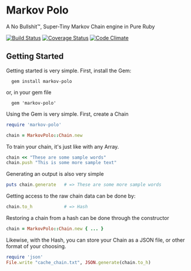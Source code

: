 # Markov Polo
A No Bullshit™, Super-Tiny Markov Chain engine in Pure Ruby  

[![Build Status](https://travis-ci.org/JacisNonsense/MarkovPolo.svg)](https://travis-ci.org/JacisNonsense/MarkovPolo) [![Coverage Status](https://coveralls.io/repos/JacisNonsense/MarkovPolo/badge.svg?branch=master&service=github)](https://coveralls.io/github/JacisNonsense/MarkovPolo?branch=master) [![Code Climate](https://codeclimate.com/github/JacisNonsense/MarkovPolo/badges/gpa.svg)](https://codeclimate.com/github/JacisNonsense/MarkovPolo)
## Getting Started
Getting started is very simple. First, install the Gem:
```
  gem install markov-polo
```
or, in your gem file
```
  gem 'markov-polo'
```  

Using the Gem is very simple. First, create a Chain
```ruby
require 'markov-polo'

chain = MarkovPolo::Chain.new
```

To train your chain, it's just like with any Array.  
```ruby
chain << "These are some sample words"
chain.push "This is some more sample text"
```

Generating an output is also very simple
```ruby
puts chain.generate   # => These are some more sample words
```  

Getting access to the raw chain data can be done by:  
```ruby
chain.to_h            # => Hash
```

Restoring a chain from a hash can be done through the constructor
```ruby
chain = MarkovPolo::Chain.new { ... }
```

Likewise, with the Hash, you can store your Chain as a JSON file, or other format of your choosing.
```ruby
require 'json'
File.write "cache_chain.txt", JSON.generate(chain.to_h)
```

